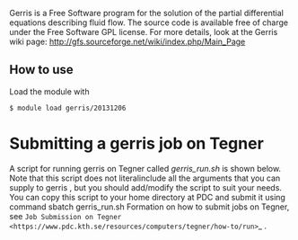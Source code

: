 Gerris is a Free Software program for the solution of the partial differential equations describing fluid flow. The source code is available free of charge under the Free Software GPL license.
For more details, look at the Gerris wiki page:
http://gfs.sourceforge.net/wiki/index.php/Main_Page


## How to use

Load the module with
```
$ module load gerris/20131206
```

# Submitting a gerris job on Tegner
A script for running gerris on Tegner called *gerris_run.sh* is shown below.
Note that this script does not literalinclude all the arguments that you can supply to gerris , but you should add/modify the script to suit your needs. You can copy this script to your home directory at PDC and submit it using command
sbatch gerris_run.sh
Formation on how to submit jobs on Tegner, see `Job Submission on Tegner <https://www.pdc.kth.se/resources/computers/tegner/how-to/run>`_ .

